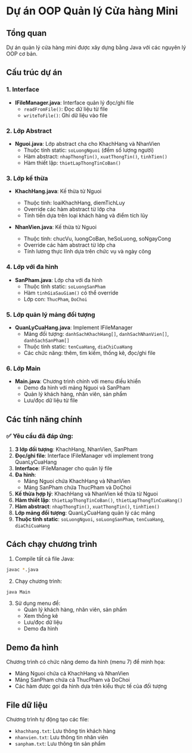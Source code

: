 # Dự án OOP Quản lý Cửa hàng Mini

## Tổng quan
Dự án quản lý cửa hàng mini được xây dựng bằng Java với các nguyên lý OOP cơ bản.

## Cấu trúc dự án

### 1. Interface
- **IFileManager.java**: Interface quản lý đọc/ghi file
  - `readFromFile()`: Đọc dữ liệu từ file
  - `writeToFile()`: Ghi dữ liệu vào file

### 2. Lớp Abstract
- **Nguoi.java**: Lớp abstract cha cho KhachHang và NhanVien
  - Thuộc tính static: `soLuongNguoi` (đếm số lượng người)
  - Hàm abstract: `nhapThongTin()`, `xuatThongTin()`, `tinhTien()`
  - Hàm thiết lập: `thietLapThongTinCoBan()`

### 3. Lớp kế thừa
- **KhachHang.java**: Kế thừa từ Nguoi
  - Thuộc tính: loaiKhachHang, diemTichLuy
  - Override các hàm abstract từ lớp cha
  - Tính tiền dựa trên loại khách hàng và điểm tích lũy

- **NhanVien.java**: Kế thừa từ Nguoi
  - Thuộc tính: chucVu, luongCoBan, heSoLuong, soNgayCong
  - Override các hàm abstract từ lớp cha
  - Tính lương thực lĩnh dựa trên chức vụ và ngày công

### 4. Lớp với đa hình
- **SanPham.java**: Lớp cha với đa hình
  - Thuộc tính static: `soLuongSanPham`
  - Hàm `tinhGiaSauGiam()` có thể override
  - Lớp con: `ThucPham`, `DoChoi`

### 5. Lớp quản lý mảng đối tượng
- **QuanLyCuaHang.java**: Implement IFileManager
  - Mảng đối tượng: `danhSachKhachHang[]`, `danhSachNhanVien[]`, `danhSachSanPham[]`
  - Thuộc tính static: `tenCuaHang`, `diaChiCuaHang`
  - Các chức năng: thêm, tìm kiếm, thống kê, đọc/ghi file

### 6. Lớp Main
- **Main.java**: Chương trình chính với menu điều khiển
  - Demo đa hình với mảng Nguoi và SanPham
  - Quản lý khách hàng, nhân viên, sản phẩm
  - Lưu/đọc dữ liệu từ file

## Các tính năng chính

### ✅ Yêu cầu đã đáp ứng:
1. **3 lớp đối tượng**: KhachHang, NhanVien, SanPham
2. **Đọc/ghi file**: Interface IFileManager với implement trong QuanLyCuaHang
3. **Interface**: IFileManager cho quản lý file
4. **Đa hình**: 
   - Mảng Nguoi chứa KhachHang và NhanVien
   - Mảng SanPham chứa ThucPham và DoChoi
5. **Kế thừa hợp lý**: KhachHang và NhanVien kế thừa từ Nguoi
6. **Hàm thiết lập**: `thietLapThongTinCoBan()`, `thietLapThongTinCuaHang()`
7. **Hàm abstract**: `nhapThongTin()`, `xuatThongTin()`, `tinhTien()`
8. **Lớp mảng đối tượng**: QuanLyCuaHang quản lý các mảng
9. **Thuộc tính static**: `soLuongNguoi`, `soLuongSanPham`, `tenCuaHang`, `diaChiCuaHang`

## Cách chạy chương trình

1. Compile tất cả file Java:
```bash
javac *.java
```

2. Chạy chương trình:
```bash
java Main
```

3. Sử dụng menu để:
   - Quản lý khách hàng, nhân viên, sản phẩm
   - Xem thống kê
   - Lưu/đọc dữ liệu
   - Demo đa hình

## Demo đa hình
Chương trình có chức năng demo đa hình (menu 7) để minh họa:
- Mảng Nguoi chứa cả KhachHang và NhanVien
- Mảng SanPham chứa cả ThucPham và DoChoi
- Các hàm được gọi đa hình dựa trên kiểu thực tế của đối tượng

## File dữ liệu
Chương trình tự động tạo các file:
- `khachhang.txt`: Lưu thông tin khách hàng
- `nhanvien.txt`: Lưu thông tin nhân viên  
- `sanpham.txt`: Lưu thông tin sản phẩm
